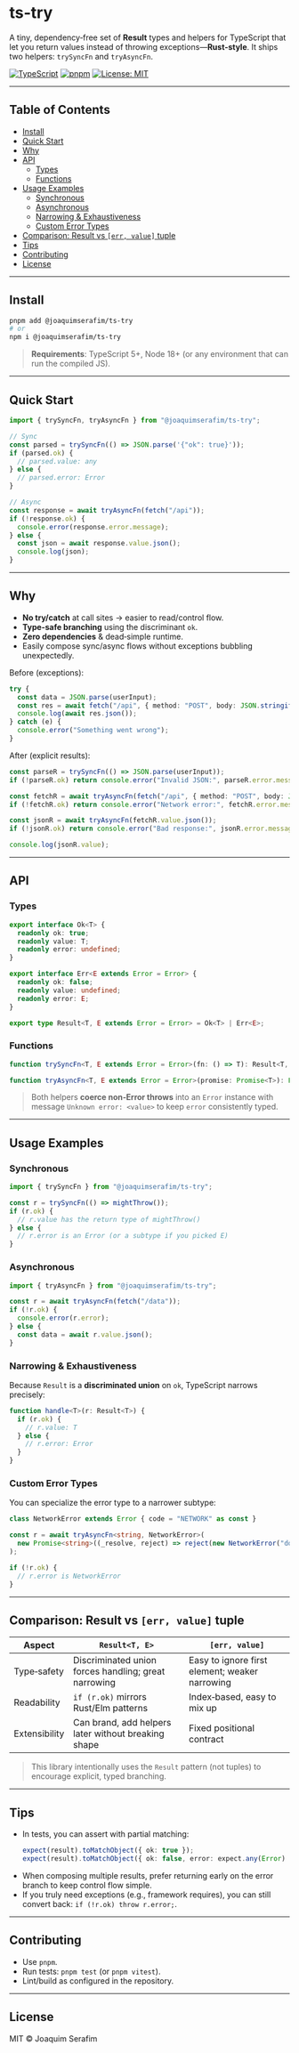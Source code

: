 # ts-try

A tiny, dependency‑free set of **Result** types and helpers for TypeScript that let you return values instead of throwing exceptions—**Rust‑style**. It ships two helpers: `trySyncFn` and `tryAsyncFn`.

[![TypeScript](https://img.shields.io/badge/TypeScript-5%2B-blue.svg)](https://www.typescriptlang.org/)
[![pnpm](https://img.shields.io/badge/pnpm-ready-yellow.svg)](https://pnpm.io)
[![License: MIT](https://img.shields.io/badge/License-MIT-green.svg)](./LICENSE)

---

## Table of Contents
- [Install](#install)
- [Quick Start](#quick-start)
- [Why](#why)
- [API](#api)
  - [Types](#types)
  - [Functions](#functions)
- [Usage Examples](#usage-examples)
  - [Synchronous](#synchronous)
  - [Asynchronous](#asynchronous)
  - [Narrowing & Exhaustiveness](#narrowing--exhaustiveness)
  - [Custom Error Types](#custom-error-types)
- [Comparison: Result vs `[err, value]` tuple](#comparison-result-vs-err-value-tuple)
- [Tips](#tips)
- [Contributing](#contributing)
- [License](#license)

---

## Install

```bash
pnpm add @joaquimserafim/ts-try
# or
npm i @joaquimserafim/ts-try
```

> **Requirements**: TypeScript 5+, Node 18+ (or any environment that can run the compiled JS).

---

## Quick Start

```ts
import { trySyncFn, tryAsyncFn } from "@joaquimserafim/ts-try";

// Sync
const parsed = trySyncFn(() => JSON.parse('{"ok": true}'));
if (parsed.ok) {
  // parsed.value: any
} else {
  // parsed.error: Error
}

// Async
const response = await tryAsyncFn(fetch("/api"));
if (!response.ok) {
  console.error(response.error.message);
} else {
  const json = await response.value.json();
  console.log(json);
}
```

---

## Why

- **No try/catch** at call sites → easier to read/control flow.
- **Type‑safe branching** using the discriminant `ok`.
- **Zero dependencies** & dead‑simple runtime.
- Easily compose sync/async flows without exceptions bubbling unexpectedly.

Before (exceptions):
```ts
try {
  const data = JSON.parse(userInput);
  const res = await fetch("/api", { method: "POST", body: JSON.stringify(data) });
  console.log(await res.json());
} catch (e) {
  console.error("Something went wrong");
}
```
After (explicit results):
```ts
const parseR = trySyncFn(() => JSON.parse(userInput));
if (!parseR.ok) return console.error("Invalid JSON:", parseR.error.message);

const fetchR = await tryAsyncFn(fetch("/api", { method: "POST", body: JSON.stringify(parseR.value) }));
if (!fetchR.ok) return console.error("Network error:", fetchR.error.message);

const jsonR = await tryAsyncFn(fetchR.value.json());
if (!jsonR.ok) return console.error("Bad response:", jsonR.error.message);

console.log(jsonR.value);
```

---

## API

### Types

```ts
export interface Ok<T> {
  readonly ok: true;
  readonly value: T;
  readonly error: undefined;
}

export interface Err<E extends Error = Error> {
  readonly ok: false;
  readonly value: undefined;
  readonly error: E;
}

export type Result<T, E extends Error = Error> = Ok<T> | Err<E>;
```

### Functions

```ts
function trySyncFn<T, E extends Error = Error>(fn: () => T): Result<T, E>;

function tryAsyncFn<T, E extends Error = Error>(promise: Promise<T>): Promise<Result<T, E>>;
```

> Both helpers **coerce non‑Error throws** into an `Error` instance with message `Unknown error: <value>` to keep `error` consistently typed.

---

## Usage Examples

### Synchronous
```ts
import { trySyncFn } from "@joaquimserafim/ts-try";

const r = trySyncFn(() => mightThrow());
if (r.ok) {
  // r.value has the return type of mightThrow()
} else {
  // r.error is an Error (or a subtype if you picked E)
}
```

### Asynchronous
```ts
import { tryAsyncFn } from "@joaquimserafim/ts-try";

const r = await tryAsyncFn(fetch("/data"));
if (!r.ok) {
  console.error(r.error);
} else {
  const data = await r.value.json();
}
```

### Narrowing & Exhaustiveness
Because `Result` is a **discriminated union** on `ok`, TypeScript narrows precisely:

```ts
function handle<T>(r: Result<T>) {
  if (r.ok) {
    // r.value: T
  } else {
    // r.error: Error
  }
}
```

### Custom Error Types
You can specialize the error type to a narrower subtype:

```ts
class NetworkError extends Error { code = "NETWORK" as const }

const r = await tryAsyncFn<string, NetworkError>(
  new Promise<string>((_resolve, reject) => reject(new NetworkError("down")))
);

if (!r.ok) {
  // r.error is NetworkError
}
```

---

## Comparison: Result vs `[err, value]` tuple

| Aspect | `Result<T, E>` | `[err, value]` |
|---|---|---|
| Type‑safety | Discriminated union forces handling; great narrowing | Easy to ignore first element; weaker narrowing |
| Readability | `if (r.ok)` mirrors Rust/Elm patterns | Index‑based, easy to mix up |
| Extensibility | Can brand, add helpers later without breaking shape | Fixed positional contract |

> This library intentionally uses the `Result` pattern (not tuples) to encourage explicit, typed branching.

---

## Tips

- In tests, you can assert with partial matching:
  ```ts
  expect(result).toMatchObject({ ok: true });
  expect(result).toMatchObject({ ok: false, error: expect.any(Error) });
  ```
- When composing multiple results, prefer returning early on the error branch to keep control flow simple.
- If you truly need exceptions (e.g., framework requires), you can still convert back: `if (!r.ok) throw r.error;`.

---

## Contributing

- Use `pnpm`.
- Run tests: `pnpm test` (or `pnpm vitest`).
- Lint/build as configured in the repository.

---

## License

MIT © Joaquim Serafim
